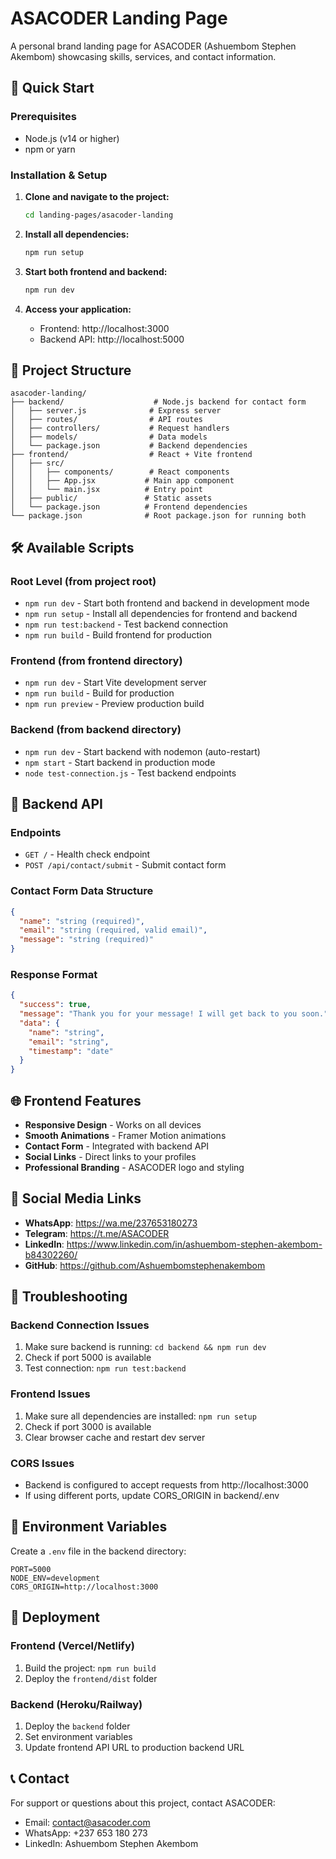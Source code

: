 # ASACODER Landing Page

A personal brand landing page for ASACODER (Ashuembom Stephen Akembom) showcasing skills, services, and contact information.

## 🚀 Quick Start

### Prerequisites
- Node.js (v14 or higher)
- npm or yarn

### Installation & Setup

1. **Clone and navigate to the project:**
   ```bash
   cd landing-pages/asacoder-landing
   ```

2. **Install all dependencies:**
   ```bash
   npm run setup
   ```

3. **Start both frontend and backend:**
   ```bash
   npm run dev
   ```

4. **Access your application:**
   - Frontend: http://localhost:3000
   - Backend API: http://localhost:5000

## 📁 Project Structure

```
asacoder-landing/
├── backend/                    # Node.js backend for contact form
│   ├── server.js              # Express server
│   ├── routes/                # API routes
│   ├── controllers/           # Request handlers
│   ├── models/                # Data models
│   └── package.json           # Backend dependencies
├── frontend/                  # React + Vite frontend
│   ├── src/
│   │   ├── components/        # React components
│   │   ├── App.jsx           # Main app component
│   │   └── main.jsx          # Entry point
│   ├── public/               # Static assets
│   └── package.json          # Frontend dependencies
└── package.json              # Root package.json for running both
```

## 🛠️ Available Scripts

### Root Level (from project root)
- `npm run dev` - Start both frontend and backend in development mode
- `npm run setup` - Install all dependencies for frontend and backend
- `npm run test:backend` - Test backend connection
- `npm run build` - Build frontend for production

### Frontend (from frontend directory)
- `npm run dev` - Start Vite development server
- `npm run build` - Build for production
- `npm run preview` - Preview production build

### Backend (from backend directory)
- `npm run dev` - Start backend with nodemon (auto-restart)
- `npm start` - Start backend in production mode
- `node test-connection.js` - Test backend endpoints

## 🔧 Backend API

### Endpoints

- `GET /` - Health check endpoint
- `POST /api/contact/submit` - Submit contact form

### Contact Form Data Structure
```json
{
  "name": "string (required)",
  "email": "string (required, valid email)",
  "message": "string (required)"
}
```

### Response Format
```json
{
  "success": true,
  "message": "Thank you for your message! I will get back to you soon.",
  "data": {
    "name": "string",
    "email": "string",
    "timestamp": "date"
  }
}
```

## 🌐 Frontend Features

- **Responsive Design** - Works on all devices
- **Smooth Animations** - Framer Motion animations
- **Contact Form** - Integrated with backend API
- **Social Links** - Direct links to your profiles
- **Professional Branding** - ASACODER logo and styling

## 🔗 Social Media Links

- **WhatsApp**: https://wa.me/237653180273
- **Telegram**: https://t.me/ASACODER
- **LinkedIn**: https://www.linkedin.com/in/ashuembom-stephen-akembom-b84302260/
- **GitHub**: https://github.com/Ashuembomstephenakembom

## 🐛 Troubleshooting

### Backend Connection Issues
1. Make sure backend is running: `cd backend && npm run dev`
2. Check if port 5000 is available
3. Test connection: `npm run test:backend`

### Frontend Issues
1. Make sure all dependencies are installed: `npm run setup`
2. Check if port 3000 is available
3. Clear browser cache and restart dev server

### CORS Issues
- Backend is configured to accept requests from http://localhost:3000
- If using different ports, update CORS_ORIGIN in backend/.env

## 📝 Environment Variables

Create a `.env` file in the backend directory:
```env
PORT=5000
NODE_ENV=development
CORS_ORIGIN=http://localhost:3000
```

## 🚀 Deployment

### Frontend (Vercel/Netlify)
1. Build the project: `npm run build`
2. Deploy the `frontend/dist` folder

### Backend (Heroku/Railway)
1. Deploy the `backend` folder
2. Set environment variables
3. Update frontend API URL to production backend URL

## 📞 Contact

For support or questions about this project, contact ASACODER:
- Email: contact@asacoder.com
- WhatsApp: +237 653 180 273
- LinkedIn: Ashuembom Stephen Akembom
